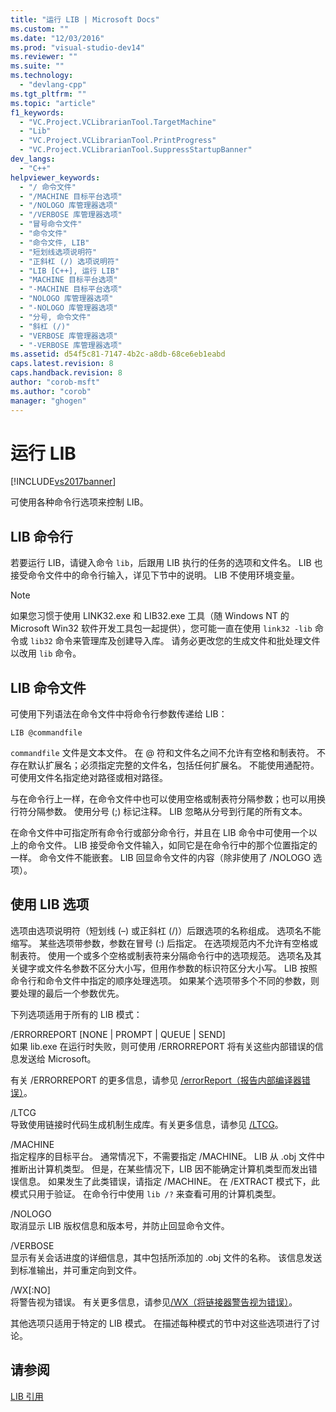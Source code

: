 ```yaml
---
title: "运行 LIB | Microsoft Docs"
ms.custom: ""
ms.date: "12/03/2016"
ms.prod: "visual-studio-dev14"
ms.reviewer: ""
ms.suite: ""
ms.technology: 
  - "devlang-cpp"
ms.tgt_pltfrm: ""
ms.topic: "article"
f1_keywords: 
  - "VC.Project.VCLibrarianTool.TargetMachine"
  - "Lib"
  - "VC.Project.VCLibrarianTool.PrintProgress"
  - "VC.Project.VCLibrarianTool.SuppressStartupBanner"
dev_langs: 
  - "C++"
helpviewer_keywords: 
  - "/ 命令文件"
  - "/MACHINE 目标平台选项"
  - "/NOLOGO 库管理器选项"
  - "/VERBOSE 库管理器选项"
  - "冒号命令文件"
  - "命令文件"
  - "命令文件, LIB"
  - "短划线选项说明符"
  - "正斜杠 (/) 选项说明符"
  - "LIB [C++], 运行 LIB"
  - "MACHINE 目标平台选项"
  - "-MACHINE 目标平台选项"
  - "NOLOGO 库管理器选项"
  - "-NOLOGO 库管理器选项"
  - "分号, 命令文件"
  - "斜杠 (/)"
  - "VERBOSE 库管理器选项"
  - "-VERBOSE 库管理器选项"
ms.assetid: d54f5c81-7147-4b2c-a8db-68ce6eb1eabd
caps.latest.revision: 8
caps.handback.revision: 8
author: "corob-msft"
ms.author: "corob"
manager: "ghogen"
---
```

# 运行 LIB
[!INCLUDE[vs2017banner](../../assembler/inline/includes/vs2017banner.md)]

可使用各种命令行选项来控制 LIB。  
  
## LIB 命令行  
 若要运行 LIB，请键入命令 `lib`，后跟用 LIB 执行的任务的选项和文件名。  LIB 也接受命令文件中的命令行输入，详见下节中的说明。  LIB 不使用环境变量。  
  
> [!NOTE]
>  如果您习惯于使用 LINK32.exe 和 LIB32.exe 工具（随 Windows NT 的 Microsoft Win32 软件开发工具包一起提供），您可能一直在使用 `link32 -lib` 命令或 `lib32` 命令来管理库及创建导入库。  请务必更改您的生成文件和批处理文件以改用 `lib` 命令。  
  
## LIB 命令文件  
 可使用下列语法在命令文件中将命令行参数传递给 LIB：  
  
```  
LIB @commandfile  
```  
  
 `commandfile` 文件是文本文件。  在 @ 符和文件名之间不允许有空格和制表符。  不存在默认扩展名；必须指定完整的文件名，包括任何扩展名。  不能使用通配符。  可使用文件名指定绝对路径或相对路径。  
  
 与在命令行上一样，在命令文件中也可以使用空格或制表符分隔参数；也可以用换行符分隔参数。  使用分号 \(;\) 标记注释。  LIB 忽略从分号到行尾的所有文本。  
  
 在命令文件中可指定所有命令行或部分命令行，并且在 LIB 命令中可使用一个以上的命令文件。  LIB 接受命令文件输入，如同它是在命令行中的那个位置指定的一样。  命令文件不能嵌套。  LIB 回显命令文件的内容（除非使用了 \/NOLOGO 选项）。  
  
## 使用 LIB 选项  
 选项由选项说明符（短划线 \(–\) 或正斜杠 \(\/\)）后跟选项的名称组成。  选项名不能缩写。  某些选项带参数，参数在冒号 \(:\) 后指定。  在选项规范内不允许有空格或制表符。  使用一个或多个空格或制表符来分隔命令行中的选项规范。  选项名及其关键字或文件名参数不区分大小写，但用作参数的标识符区分大小写。  LIB 按照命令行和命令文件中指定的顺序处理选项。  如果某个选项带多个不同的参数，则要处理的最后一个参数优先。  
  
 下列选项适用于所有的 LIB 模式：  
  
 \/ERRORREPORT \[NONE &#124; PROMPT &#124; QUEUE &#124; SEND\]  
 如果 lib.exe 在运行时失败，则可使用 \/ERRORREPORT 将有关这些内部错误的信息发送给 Microsoft。  
  
 有关 \/ERRORREPORT 的更多信息，请参见 [\/errorReport（报告内部编译器错误）](../../build/reference/errorreport-report-internal-compiler-errors.md)。  
  
 \/LTCG  
 导致使用链接时代码生成机制生成库。有关更多信息，请参见 [\/LTCG](../../build/reference/ltcg-link-time-code-generation.md)。  
  
 \/MACHINE  
 指定程序的目标平台。  通常情况下，不需要指定 \/MACHINE。  LIB 从 .obj 文件中推断出计算机类型。  但是，在某些情况下，LIB 因不能确定计算机类型而发出错误信息。  如果发生了此类错误，请指定 \/MACHINE。  在 \/EXTRACT 模式下，此模式只用于验证。  在命令行中使用 `lib /?`  来查看可用的计算机类型。  
  
 \/NOLOGO  
 取消显示 LIB 版权信息和版本号，并防止回显命令文件。  
  
 \/VERBOSE  
 显示有关会话进度的详细信息，其中包括所添加的 .obj 文件的名称。  该信息发送到标准输出，并可重定向到文件。  
  
 \/WX\[:NO\]  
 将警告视为错误。  有关更多信息，请参见[\/WX（将链接器警告视为错误）](../../build/reference/wx-treat-linker-warnings-as-errors.md)。  
  
 其他选项只适用于特定的 LIB 模式。  在描述每种模式的节中对这些选项进行了讨论。  
  
## 请参阅  
 [LIB 引用](../../build/reference/lib-reference.md)